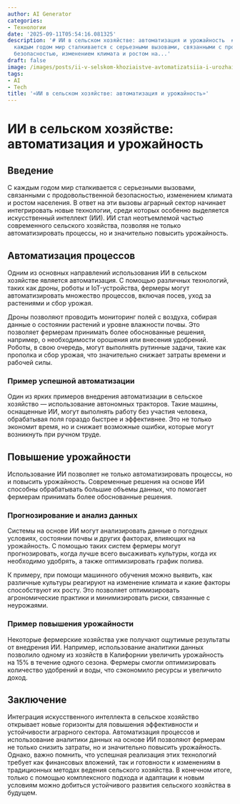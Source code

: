 ```yaml
---
author: AI Generator
categories:
- Технологии
date: '2025-09-11T05:54:16.081325'
description: '# ИИ в сельском хозяйстве: автоматизация и урожайность  ## Введение  С
  каждым годом мир сталкивается с серьезными вызовами, связанными с продовольственной
  безопасностью, изменением климата и ростом на...'
draft: false
image: /images/posts/ii-v-selskom-khoziaistve-avtomatizatsiia-i-urozhainost.jpg
tags:
- AI
- Tech
title: '«ИИ в сельском хозяйстве: автоматизация и урожайность»'
---
```


# ИИ в сельском хозяйстве: автоматизация и урожайность

## Введение

С каждым годом мир сталкивается с серьезными вызовами, связанными с продовольственной безопасностью, изменением климата и ростом населения. В ответ на эти вызовы аграрный сектор начинает интегрировать новые технологии, среди которых особенно выделяется искусственный интеллект (ИИ). ИИ стал неотъемлемой частью современного сельского хозяйства, позволяя не только автоматизировать процессы, но и значительно повысить урожайность.

## Автоматизация процессов

Одним из основных направлений использования ИИ в сельском хозяйстве является автоматизация. С помощью различных технологий, таких как дроны, роботы и IoT-устройства, фермеры могут автоматизировать множество процессов, включая посев, уход за растениями и сбор урожая. 

Дроны позволяют проводить мониторинг полей с воздуха, собирая данные о состоянии растений и уровне влажности почвы. Это позволяет фермерам принимать более обоснованные решения, например, о необходимости орошения или внесения удобрений. Роботы, в свою очередь, могут выполнять рутинные задачи, такие как прополка и сбор урожая, что значительно снижает затраты времени и рабочей силы.

### Пример успешной автоматизации

Один из ярких примеров внедрения автоматизации в сельское хозяйство — использование автономных тракторов. Такие машины, оснащенные ИИ, могут выполнять работу без участия человека, обрабатывая поля гораздо быстрее и эффективнее. Это не только экономит время, но и снижает возможные ошибки, которые могут возникнуть при ручном труде.

## Повышение урожайности

Использование ИИ позволяет не только автоматизировать процессы, но и повысить урожайность. Современные решения на основе ИИ способны обрабатывать большие объемы данных, что помогает фермерам принимать более обоснованные решения.

### Прогнозирование и анализ данных

Системы на основе ИИ могут анализировать данные о погодных условиях, состоянии почвы и других факторах, влияющих на урожайность. С помощью таких систем фермеры могут прогнозировать, когда лучше всего высаживать культуры, когда их необходимо удобрять, а также оптимизировать график полива. 

К примеру, при помощи машинного обучения можно выявить, как различные культуры реагируют на изменение климата и какие факторы способствуют их росту. Это позволяет оптимизировать агрономические практики и минимизировать риски, связанные с неурожаями.

### Пример повышения урожайности

Некоторые фермерские хозяйства уже получают ощутимые результаты от внедрения ИИ. Например, использование аналитики данных позволило одному из хозяйств в Калифорнии увеличить урожайность на 15% в течение одного сезона. Фермеры смогли оптимизировать количество удобрений и воды, что сэкономило ресурсы и увеличило доход.

## Заключение

Интеграция искусственного интеллекта в сельское хозяйство открывает новые горизонты для повышения эффективности и устойчивости аграрного сектора. Автоматизация процессов и использование аналитики данных на основе ИИ позволяют фермерам не только снизить затраты, но и значительно повысить урожайность. Однако, важно помнить, что успешная реализация этих технологий требует как финансовых вложений, так и готовности к изменениям в традиционных методах ведения сельского хозяйства. В конечном итоге, только с помощью комплексного подхода и адаптации к новым условиям можно добиться устойчивого развития сельского хозяйства в будущем.
